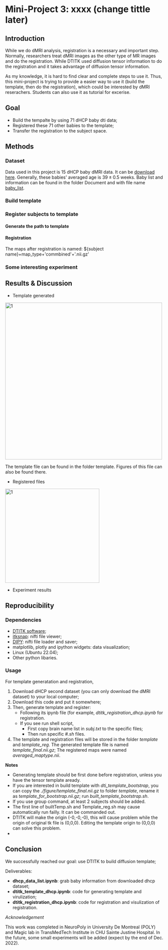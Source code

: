 # Mini-Project 3: xxxx (change tittle later)

## Introduction
While we do dMRI analysis, registration is a necessary and important step. Normally, researchers treat dMRI images as the other type of MR images and do the registration. While DTITK used diffusion tensor information to do the registration and it takes advantage of diffusion tensor information. 

As my knowledge, it is hard to find clear and complete steps to use it. Thus, this mini-project is trying to provide a easier way to use it (build the template, then do the registration), which could be interested by dMRI reserachers. Students can also use it as tutorial for excerise. 

## Goal
* Build the tempalte by using $71$ dHCP baby dti data;
* Registered these $71$ other babies to the template;
* Transfer the registration to the subject space.

## Methods

### Dataset
Data used in this project is 15 dHCP baby dMRI data. It can be [download here](http://www.developingconnectome.org/data-release/second-data-release/). Generally, these babies' averaged age is $39\pm0.5$ weeks. Baby list and information can be found in the folder Document and with file name [baby_list](https://github.com/zhangerjun/DTI-TK-Build-Template/blob/main/Document/baby_list.xlsx). 





### Build template


### Register subjects to template
#### Generate the path to template
#### Registration

The maps after registration is named: ${subject name}+map_type+'commbined'+'.nii.gz'
### Some interesting experiment
## Results & Discussion
* Template generated
<div align="left">
	<img src="./figure/template_rgb.png" width="500" alt="1" title="template created (rgb map)">
</div>

The template file can be found in the folder template. Figures of this file can also be found there.

* Registered files

<div align="left">
	<img src="./figure/fa_after_registration.gif" width="300" alt="1" title="FA after registration">
</div>

* Experiment results

## Reproducibility
### Dependencies
* [DTITK software](https://dti-tk.sourceforge.net/pmwiki/pmwiki.php?n=Main.HomePage);
* [itksnap](http://www.itksnap.org/pmwiki/pmwiki.php): nifti file viewer;
* [DIPY](https://dipy.org/): nifti file loader and saver;
* matplotlib, plotly and ipython widgets: data visualization;
* Linux (Ubuntu 22.04);
* Other python libaries.
### Usage
For template generatation and registration, 
1. Download dHCP second dataset (you can only download the dMRI dataset) to your local computer;
2. Download this code and put it somewhere;
3. Then, generate template and register:
	* Following its ipynb file (for example, *dtitk_registration_dhcp.ipynb* for registration. 
	* If you see run shell script,
		* First copy brain name list in *subj.txt* to the specific files;
		* Then run specific *#.sh* files.
4. The template and registration files will be stored in the folder *template* and *template_reg*. The generated template file is named *template_final.nii.gz*; The registered maps were named *averaged_maptype.nii*.

**Notes** 

* Generating template should be first done before registration, unless you have the tensor template aready.
* If you are interested in build template with *dti_template_bootstrap*, you can copy the *./figure/template_final.nii.gz* to folder *template*, rename it as *template_for_bootstrap.nii.gz*; run *built_template_bootstrap.sh*.
* If you use group command, at least $2$ subjects should be added.
* The first line of builtTemp.sh and Template_reg.sh may cause automatically run failly. It can be commanded out. 
* DTITK will make the origin (-0,-0,-0), this will cause problem while the origin of original tk file is (0,0,0). Editing the template origin to (0,0,0) can solve this problem.
* 
## Conclusion
We successfully reached our goal: use DTITK to build diffusion template;

Deliverables:
* **dhcp_data_list.ipynb**: grab baby information from downloaded dhcp dataset;
* **dtitk_template_dhcp.ipynb**: code for generating template and virulization;
* **dtitk_registration_dhcp.ipynb**: code for registration and visulization of registration.



*Acknowledgement*

This work was completed in NeuroPoly in University De Montreal (POLY) and Magic lab in TransMedTech Institute in CHU Sainte Justine Hospital. In the future, some small experiments will be added (expect by the end of Dec. 2022). 
